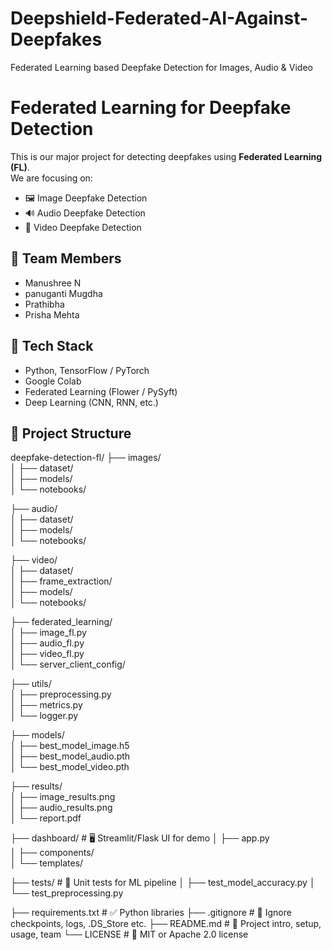 # Deepshield-Federated-AI-Against-Deepfakes
Federated Learning based Deepfake Detection for Images, Audio &amp; Video


# Federated Learning for Deepfake Detection 

This is our major project for detecting deepfakes using **Federated Learning (FL)**.  
We are focusing on:
- 🖼️ Image Deepfake Detection
- 🔊 Audio Deepfake Detection
- 🎥 Video Deepfake Detection

## 👥 Team Members
- Manushree N
- panuganti Mugdha
- Prathibha
- Prisha Mehta

## 🔧 Tech Stack
- Python, TensorFlow / PyTorch
- Google Colab
- Federated Learning (Flower / PySyft)
- Deep Learning (CNN, RNN, etc.)

## 📁 Project Structure

deepfake-detection-fl/
├── images/                     
│   ├── dataset/                
│   ├── models/                 
│   └── notebooks/              

├── audio/                      
│   ├── dataset/                
│   ├── models/                 
│   └── notebooks/              

├── video/                      
│   ├── dataset/                
│   ├── frame_extraction/       
│   ├── models/                 
│   └── notebooks/              

├── federated_learning/         
│   ├── image_fl.py             
│   ├── audio_fl.py             
│   ├── video_fl.py             
│   └── server_client_config/   

├── utils/                      
│   ├── preprocessing.py        
│   ├── metrics.py              
│   └── logger.py               

├── models/                     
│   ├── best_model_image.h5     
│   ├── best_model_audio.pth    
│   └── best_model_video.pth    

├── results/                    
│   ├── image_results.png       
│   ├── audio_results.png       
│   └── report.pdf              

├── dashboard/                 # 🖥️ Streamlit/Flask UI for demo
│   ├── app.py                  
│   ├── components/             
│   └── templates/              

├── tests/                     # 🧪 Unit tests for ML pipeline
│   ├── test_model_accuracy.py 
│   └── test_preprocessing.py  

├── requirements.txt            # ✅ Python libraries
├── .gitignore                  # 🚫 Ignore checkpoints, logs, .DS_Store etc.
├── README.md                   # 📘 Project intro, setup, usage, team
└── LICENSE                     # 📝 MIT or Apache 2.0 license
